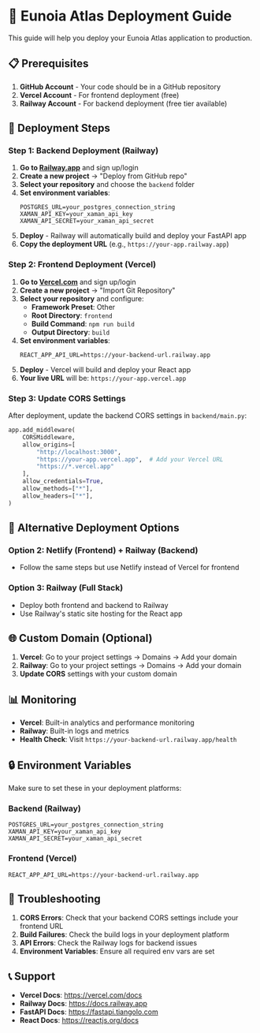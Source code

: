 # 🚀 Eunoia Atlas Deployment Guide

This guide will help you deploy your Eunoia Atlas application to production.

## 📋 Prerequisites

1. **GitHub Account** - Your code should be in a GitHub repository
2. **Vercel Account** - For frontend deployment (free)
3. **Railway Account** - For backend deployment (free tier available)

## 🎯 Deployment Steps

### Step 1: Backend Deployment (Railway)

1. **Go to [Railway.app](https://railway.app)** and sign up/login
2. **Create a new project** → "Deploy from GitHub repo"
3. **Select your repository** and choose the `backend` folder
4. **Set environment variables**:
   ```
   POSTGRES_URL=your_postgres_connection_string
   XAMAN_API_KEY=your_xaman_api_key
   XAMAN_API_SECRET=your_xaman_api_secret
   ```
5. **Deploy** - Railway will automatically build and deploy your FastAPI app
6. **Copy the deployment URL** (e.g., `https://your-app.railway.app`)

### Step 2: Frontend Deployment (Vercel)

1. **Go to [Vercel.com](https://vercel.com)** and sign up/login
2. **Create a new project** → "Import Git Repository"
3. **Select your repository** and configure:
   - **Framework Preset**: Other
   - **Root Directory**: `frontend`
   - **Build Command**: `npm run build`
   - **Output Directory**: `build`
4. **Set environment variables**:
   ```
   REACT_APP_API_URL=https://your-backend-url.railway.app
   ```
5. **Deploy** - Vercel will build and deploy your React app
6. **Your live URL** will be: `https://your-app.vercel.app`

### Step 3: Update CORS Settings

After deployment, update the backend CORS settings in `backend/main.py`:

```python
app.add_middleware(
    CORSMiddleware,
    allow_origins=[
        "http://localhost:3000",
        "https://your-app.vercel.app",  # Add your Vercel URL
        "https://*.vercel.app"
    ],
    allow_credentials=True,
    allow_methods=["*"],
    allow_headers=["*"],
)
```

## 🔧 Alternative Deployment Options

### Option 2: Netlify (Frontend) + Railway (Backend)
- Follow the same steps but use Netlify instead of Vercel for frontend

### Option 3: Railway (Full Stack)
- Deploy both frontend and backend to Railway
- Use Railway's static site hosting for the React app

## 🌐 Custom Domain (Optional)

1. **Vercel**: Go to your project settings → Domains → Add your domain
2. **Railway**: Go to your project settings → Domains → Add your domain
3. **Update CORS** settings with your custom domain

## 📊 Monitoring

- **Vercel**: Built-in analytics and performance monitoring
- **Railway**: Built-in logs and metrics
- **Health Check**: Visit `https://your-backend-url.railway.app/health`

## 🔒 Environment Variables

Make sure to set these in your deployment platforms:

### Backend (Railway)
```
POSTGRES_URL=your_postgres_connection_string
XAMAN_API_KEY=your_xaman_api_key
XAMAN_API_SECRET=your_xaman_api_secret
```

### Frontend (Vercel)
```
REACT_APP_API_URL=https://your-backend-url.railway.app
```

## 🚨 Troubleshooting

1. **CORS Errors**: Check that your backend CORS settings include your frontend URL
2. **Build Failures**: Check the build logs in your deployment platform
3. **API Errors**: Check the Railway logs for backend issues
4. **Environment Variables**: Ensure all required env vars are set

## 📞 Support

- **Vercel Docs**: https://vercel.com/docs
- **Railway Docs**: https://docs.railway.app
- **FastAPI Docs**: https://fastapi.tiangolo.com
- **React Docs**: https://reactjs.org/docs

